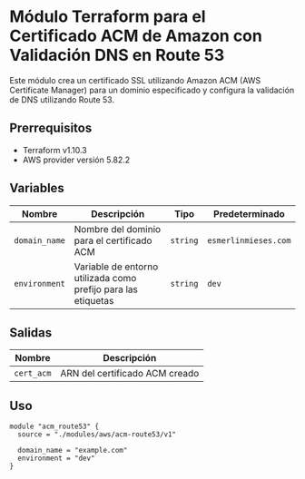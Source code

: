 # Módulo Terraform para el Certificado ACM de Amazon con Validación DNS en Route 53

Este módulo crea un certificado SSL utilizando Amazon ACM (AWS Certificate Manager) para un dominio especificado y configura la validación de DNS utilizando Route 53.

## Prerrequisitos

- Terraform v1.10.3
- AWS provider versión 5.82.2

## Variables

| Nombre              | Descripción                                                       | Tipo     | Predeterminado       |
| ------------------- | ----------------------------------------------------------------- | -------- | -------------------- |
| `domain_name`        | Nombre del dominio para el certificado ACM                        | `string` | `esmerlinmieses.com`  |
| `environment`        | Variable de entorno utilizada como prefijo para las etiquetas     | `string` | `dev`                |

## Salidas

| Nombre                 | Descripción                                        |
| ---------------------- | -------------------------------------------------- |
| `cert_acm`             | ARN del certificado ACM creado                    |

## Uso

```hcl
module "acm_route53" {
  source = "./modules/aws/acm-route53/v1"

  domain_name = "example.com"
  environment = "dev"
}
